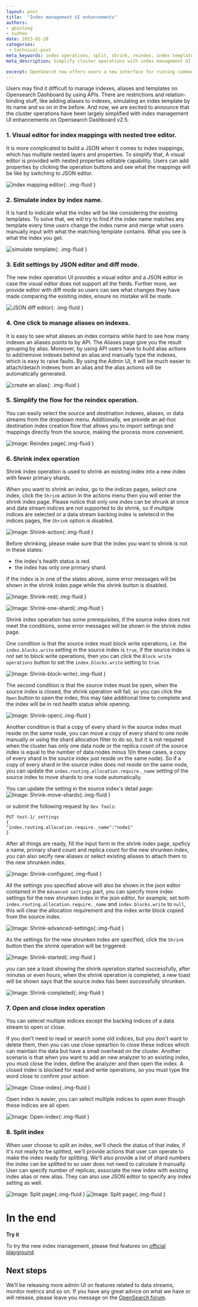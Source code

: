 ```yaml
---
layout: post
title:  "Index management UI enhancements"
authors:
- gbinlong
- suzhou
date: 2023-02-28
categories:
 - technical-post
meta_keywords: index operations, split, shrink, reindex, index template, alias
meta_description: Simplify cluster operations with index management UI enhancements.

excerpt: OpenSearch now offers users a new interface for running common indexing and data stream operations. Users can perform create, read, update, and delete (CRUD) and mapping for indexes, index templates, and aliases through the UI as well as open, close, reindex, shrink, and split indexes. This is the first step toward establishing an Admin UI, which will serve as a unified administration panel in OpenSearch Dashboards.
---
```


Users may find it difficult to manage indexes, aliases and templates on Opensearch Dashboard by using APIs. There are restrictions and relation-binding stuff, like adding aliases to indexes, simulating an index template by its name and so on in the before. And now, we are excited to announce that the cluster operations have been largely simplified with index management UI enhancements on Opensearch Dashboard v2.5.

### 1. Visual editor for index mappings with nested tree editor.

It is more complicated to build a JSON when it comes to index mappings, which has multiple nested layers and properties. To simplify that, A visual editor is provided with nested properties editable capability. Users can add properties by clicking the operation buttons and see what the mappings will be like by switching to JSON editor.

<img src="/assets/media/blog-images/2023-02-28-admin-panels-for-index-operations/index-mapping-editor.png" alt="index mapping editor"/>{: .img-fluid }

### 2. Simulate index by index name.

It is hard to indicate what the index will be like considering the existing templates. To solve that, we will try to find if the index name matches any template every time users change the index name and merge what users manually input with what the matching template contains. What you see is what the index you get.

<img src="/assets/media/blog-images/2023-02-28-admin-panels-for-index-operations/simulate-template.png" alt="simulate template"/>{: .img-fluid }

### 3. Edit settings by JSON editor and diff mode.

The new index operation UI provides a visual editor and a JSON editor in case the visual editor does not support all the fields. Further more, we provide editor with diff mode so users can see what changes they have made comparing the existing index, ensure no mistake will be made.

<img src="/assets/media/blog-images/2023-02-28-admin-panels-for-index-operations/json-diff-editor.png" alt="JSON diff editor"/>{: .img-fluid }

### 4. One click to manage aliases on indexes.

It is easy to see what aliases an index contains while hard to see how many indexes an aliases points to by API. The Aliases page give you the result grouping by alias. Moreover, by using API users have to build alias actions to add/remove indexes behind an alias and manually type the indexes, which is easy to raise faults. By using the Admin UI, it will be much easier to attach/detach indexes from an alias and the alias actions will be automatically generated.

<img src="/assets/media/blog-images/2023-02-28-admin-panels-for-index-operations/alias-creation.png" alt="create an alias"/>{: .img-fluid }

### 5. Simplify the flow for the reindex operation.

You can easily select the source and destination indexes, aliases, or data streams from the dropdown menu. Additionally, we provide an ad-hoc destination index creation flow that allows you to import settings and mappings directly from the source, making the process more convenient.

![Image: Reindex page]({{site.baseurl}}/assets/media/blog-images/2023-02-28-admin-panels-for-index-operations/reindex.png){:.img-fluid }

### 6. Shrink index operation

Shrink index operation is used to shrink an existing index into a new index with fewer primary shards.

When you want to shrink an index, go to the indices pages, select one index, click the `Shrink` action in the actions menu then you will enter the shrink index page. Please notice that only one index can be shrunk at once and data stream indices are not supported to do shrink, so if multiple indices are selected or a data stream backing index is seletecd in the indices pages, the `Shrink` option is disabled. 

![Image: Shrink-action]({{site.baseurl}}/assets/media/blog-images/2023-02-28-admin-panels-for-index-operations/shrink-action.jpg){:.img-fluid }

Before shrinking, please make sure that the index you want to shrink is not in these states:

* the index's health status is red.
* the index has only one primary shard.

If the index is in one of the states above, some error messages will be shown in the shrink index page while the shrink button is disabled.

![Image: Shrink-red]({{site.baseurl}}/assets/media/blog-images/2023-02-28-admin-panels-for-index-operations/shrink-red.jpg){:.img-fluid }

![Image: Shrink-one-shard]({{site.baseurl}}/assets/media/blog-images/2023-02-28-admin-panels-for-index-operations/shrink-one-shard.jpg){:.img-fluid }

Shrink index operation has some prerequisites, if the source index does not meet the conditions, some error messages will be shown in the shrink index page.

One condition is that the source index must block write operations, i.e. the `index.blocks.write` setting in the source index is `true`, if the source index is not set to block write operations, then you can click the `Block write operations` button to set the `index.blocks.write` setting to `true`.

![Image: Shrink-block-write]({{site.baseurl}}/assets/media/blog-images/2023-02-28-admin-panels-for-index-operations/shrink-block-write.jpg){:.img-fluid }

The second condition is that the source index must be open, when the source index is closed, the shrink operation will fail, so you can click the `Open` button to open the index, this may take additional time to complete and the index will be in red health status while opening.

![Image: Shrink-open]({{site.baseurl}}/assets/media/blog-images/2023-02-28-admin-panels-for-index-operations/shrink-open.jpg){:.img-fluid }

Another condition is that a copy of every shard in the source index must reside on the same node, you can move a copy of every shard to one node manually or using the shard allocation filter to do so, but it is not required when the cluster has only one data node or the replica count of the source index is equal to the number of data nodes minus 1(in these cases, a copy of every shard in the source index just reside on the same node). So if a copy of every shard in the source index does not reside on the same node, you can update the `index.routing.allocation.require._name` setting of the source index to move shards to one node automatically.

You can update the setting in the source index's detail page:
![Image: Shrink-move-shards]({{site.baseurl}}/assets/media/blog-images/2023-02-28-admin-panels-for-index-operations/shrink-move-shards.jpg){:.img-fluid }

or submit the following request by `Dev Tools`:

```
PUT test-1/_settings
{
"index.routing.allocation.require._name":"node1"
}
```

After all things are ready, fill the input form in the shrink index page, speficy a name, primary shard count and replica count for the new shrunken index, you can also secify new aliases or select existing aliases to attach them to the new shrunken index. 

![Image: Shrink-configure]({{site.baseurl}}/assets/media/blog-images/2023-02-28-admin-panels-for-index-operations/shrink-configure.jpg){:.img-fluid }

All the settings you specified above will also be shown in the json editor contained in the `Advanced settings` part, you can specify more index settings for the new shrunken index in the json editor, for example, set both `index.routing.allocation.require._name` and `index.blocks.write` to `null`, this will clear the allocation requirement and the index write block copied from the source index.


![Image: Shrink-advanced-settings]({{site.baseurl}}/assets/media/blog-images/2023-02-28-admin-panels-for-index-operations/shrink-advanced-settings.jpg){:.img-fluid }

As the settings for the new shrunken index are specified, click the `Shrink` button then the shrink operation will be triggered:

![Image: Shrink-started]({{site.baseurl}}/assets/media/blog-images/2023-02-28-admin-panels-for-index-operations/shrink-started.jpg){:.img-fluid }

you can see a toast showing the shrink operation started successfully, after minutes or even hours, when the shrink operation is completed, a new toast will be shown says that the source index has been successfully shrunken.

![Image: Shrink-completed]({{site.baseurl}}/assets/media/blog-images/2023-02-28-admin-panels-for-index-operations/shrink-completed.jpg){:.img-fluid }

### 7. Open and close index operation

You can selecet multiple indices except the backing indices of a data stream to open or close.

If you don't need to read or search some old indices, but you don't want to delete them, then you can use close opeartion to     close these indices which can maintain the data but have a small overhead on the cluster. Another scenario is that when you want to add an new analyzer to an existing index, you must close the index, define the analyzer and then open the index. A closed index is blocked for read and write operations, so you must type the word close to confirm your action:

![Image: Close-index]({{site.baseurl}}/assets/media/blog-images/2023-02-28-admin-panels-for-index-operations/close-index.jpg){:.img-fluid }

Open index is easier, you can select multiple indices to open even though these indices are all open:

![Image: Open-index]({{site.baseurl}}/assets/media/blog-images/2023-02-28-admin-panels-for-index-operations/open-index.jpg){:.img-fluid }

### 8. Split index

When user choose to split an index, we'll check the status of that index, if it's not ready to be splitted, we'll provide actions that user can operate to make the index ready for splitting. We'll also provide a list of shard numbers the index can be splitted to so user does not need to calculate it manually.
User can  specify number of replicas, associate the new index with existing index alias or new alias. They can also use JSON editor to specify any index setting as well.

![Image: Split page]({{site.baseurl}}/assets/media/blog-images/2023-02-28-admin-panels-for-index-operations/splitindex-normal.jpg){:.img-fluid }
![Image: Split page]({{site.baseurl}}/assets/media/blog-images/2023-02-28-admin-panels-for-index-operations/splitindex-notready.jpg){:.img-fluid }

# In the end

**Try it**

To try the new index management, please find features on [official playground](https://playground.opensearch.org/app/opensearch_index_management_dashboards#/indices).

## Next steps

We’ll be releasing more admin UI on features related to data streams, monitor metrics and so on. If you have any great advice on what we have or will release, please leave you message on the [OpenSearch forum](https://forum.opensearch.org/).